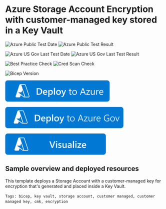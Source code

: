 # Azure Storage Account Encryption with customer-managed key stored in a Key Vault

![Azure Public Test Date](https://azurequickstartsservice.blob.core.windows.net/badges/quickstarts/microsoft.storage/storage-blob-encryption-with-cmk/PublicLastTestDate.svg)
![Azure Public Test Result](https://azurequickstartsservice.blob.core.windows.net/badges/quickstarts/microsoft.storage/storage-blob-encryption-with-cmk/PublicDeployment.svg)

![Azure US Gov Last Test Date](https://azurequickstartsservice.blob.core.windows.net/badges/quickstarts/microsoft.storage/storage-blob-encryption-with-cmk/FairfaxLastTestDate.svg)
![Azure US Gov Last Test Result](https://azurequickstartsservice.blob.core.windows.net/badges/quickstarts/microsoft.storage/storage-blob-encryption-with-cmk/FairfaxDeployment.svg)

![Best Practice Check](https://azurequickstartsservice.blob.core.windows.net/badges/quickstarts/microsoft.storage/storage-blob-encryption-with-cmk/BestPracticeResult.svg)
![Cred Scan Check](https://azurequickstartsservice.blob.core.windows.net/badges/quickstarts/microsoft.storage/storage-blob-encryption-with-cmk/CredScanResult.svg)

![Bicep Version](https://azurequickstartsservice.blob.core.windows.net/badges/quickstarts/microsoft.storage/storage-blob-encryption-with-cmk/BicepVersion.svg)

[![Deploy To Azure](https://raw.githubusercontent.com/Azure/azure-quickstart-templates/master/1-CONTRIBUTION-GUIDE/images/deploytoazure.svg?sanitize=true)](https://portal.azure.com/#create/Microsoft.Template/uri/https%3A%2F%2Fraw.githubusercontent.com%2FAzure%2Fazure-quickstart-templates%2Fmaster%2Fquickstarts%2Fmicrosoft.storage%2Fstorage-blob-encryption-with-cmk%2Fazuredeploy.json)

[![Deploy To Azure US Gov](https://raw.githubusercontent.com/Azure/azure-quickstart-templates/master/1-CONTRIBUTION-GUIDE/images/deploytoazuregov.svg?sanitize=true)](https%3A%2F%2Fraw.githubusercontent.com%2FAzure%2Fazure-quickstart-templates%2Fmaster%2Fquickstarts%2Fmicrosoft.storage%2Fstorage-blob-encryption-with-cmk%2Fazuredeploy.json)

[![Visualize](https://raw.githubusercontent.com/Azure/azure-quickstart-templates/master/1-CONTRIBUTION-GUIDE/images/visualizebutton.svg?sanitize=true)](http://armviz.io/#/?load=https%3A%2F%2Fraw.githubusercontent.com%2FAzure%2Fazure-quickstart-templates%2Fmaster%2Fquickstarts%2Fmicrosoft.storage%2Fstorage-blob-encryption-with-cmk%2Fazuredeploy.json)  

## Sample overview and deployed resources

This template deploys a Storage Account with a customer-managed key for encryption that's generated and placed inside a Key Vault.

`Tags: bicep, key vault, storage account, customer managed, customer managed key, cmk, encryption`
